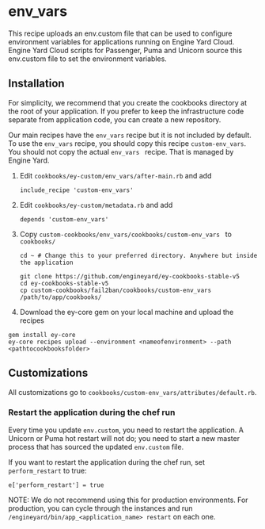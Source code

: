# env_vars

This recipe uploads an env.custom file that can be used to configure environment variables for applications running on Engine Yard Cloud. Engine Yard Cloud scripts for Passenger, Puma and Unicorn source this env.custom file to set the environment variables.


## Installation

For simplicity, we recommend that you create the cookbooks directory at the root of your application. If you prefer to keep the infrastructure code separate from application code, you can create a new repository.

Our main recipes have the `env_vars` recipe but it is not included by default. To use the `env_vars` recipe, you should copy this recipe `custom-env_vars`. You should not copy the actual `env_vars ` recipe. That is managed by Engine Yard.

1. Edit `cookbooks/ey-custom/env_vars/after-main.rb` and add

      ```
      include_recipe 'custom-env_vars'
      ```

2. Edit `cookbooks/ey-custom/metadata.rb` and add

      ```
      depends 'custom-env_vars'
      ```

3. Copy `custom-cookbooks/env_vars/cookbooks/custom-env_vars ` to `cookbooks/`

      ```
      cd ~ # Change this to your preferred directory. Anywhere but inside the application

      git clone https://github.com/engineyard/ey-cookbooks-stable-v5
      cd ey-cookbooks-stable-v5
      cp custom-cookbooks/fail2ban/cookbooks/custom-env_vars /path/to/app/cookbooks/
      ```

4. Download the ey-core gem on your local machine and upload the recipes

  ```
  gem install ey-core
  ey-core recipes upload --environment <nameofenvironment> --path <pathtocookbooksfolder>
  ```

## Customizations

All customizations go to `cookbooks/custom-env_vars/attributes/default.rb`.

### Restart the application during the chef run

Every time you update `env.custom`, you need to restart the application. A Unicorn or Puma hot restart will not do; you need to start a new master process that has sourced the updated `env.custom` file.

If you want to restart the application during the chef run, set `perform_restart` to true:

```
e['perform_restart'] = true
```

NOTE: We do not recommend using this for production environments. For production, you can cycle through the instances and run `/engineyard/bin/app_<application_name> restart` on each one.